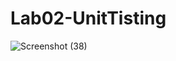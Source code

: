# Lab02-UnitTisting


![Screenshot (38)](https://user-images.githubusercontent.com/98964675/159707025-82f11ecc-9dee-439a-811e-d30e6a55cb44.png)
